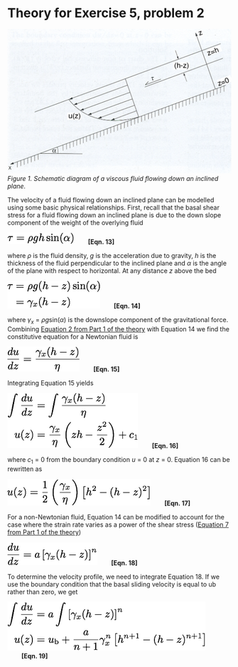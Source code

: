 # Theory for Exercise 5, problem 2
![Flow down an incline](../Images/inclined_plane_relabeled.png)<br/>
*Figure 1. Schematic diagram of a viscous fluid flowing down an inclined plane.*

The velocity of a fluid flowing down an inclined plane can be modelled using some basic physical relationships. First, recall that the basal shear stress for a fluid flowing down an inclined plane is due to the down slope component of the weight of the overlying fluid

![Equation 13](../Images/Equation13.png)&nbsp;&nbsp;&nbsp;&nbsp;&nbsp;&nbsp;&nbsp;&nbsp;**[Eqn. 13]**

where *ρ* is the fluid density, *g* is the acceleration due to gravity, *h* is the thickness of the fluid perpendicular to the inclined plane and *α* is the angle of the plane with respect to horizontal. At any distance *z* above the bed

![Equation 14](../Images/Equation14.png)&nbsp;&nbsp;&nbsp;&nbsp;&nbsp;&nbsp;&nbsp;&nbsp;**[Eqn. 14]**

where *γ*<sub>*x*</sub> = *ρg*sin(*α*) is the downslope component of the gravitational force. Combining [Equation 2 from Part 1 of the theory](Exercise-12-theory-1.md) with Equation 14 we find the constitutive equation for a Newtonian fluid is

![Equation 15](../Images/Equation15.png)&nbsp;&nbsp;&nbsp;&nbsp;&nbsp;&nbsp;&nbsp;&nbsp;**[Eqn. 15]**

Integrating Equation 15 yields

![Equation 16](../Images/Equation16.png)&nbsp;&nbsp;&nbsp;&nbsp;&nbsp;&nbsp;&nbsp;&nbsp;**[Eqn. 16]**

where *c*<sub>1</sub> = 0 from the boundary condition *u* = 0 at *z* = 0. Equation 16 can be rewritten as

![Equation 17](../Images/Equation17.png)&nbsp;&nbsp;&nbsp;&nbsp;&nbsp;&nbsp;&nbsp;&nbsp;**[Eqn. 17]**

For a non-Newtonian fluid, Equation 14 can be modified to account for the case where the strain rate varies as a power of the shear stress ([Equation 7 from Part 1 of the theory](Exercise-12-theory-1.md))

![Equation 18](../Images/Equation18.png)&nbsp;&nbsp;&nbsp;&nbsp;&nbsp;&nbsp;&nbsp;&nbsp;**[Eqn. 18]**

To determine the velocity profile, we need to integrate Equation 18. If we use the boundary condition that the basal sliding velocity is equal to ub rather than zero, we get

![Equation 19](../Images/Equation19.png)&nbsp;&nbsp;&nbsp;&nbsp;&nbsp;&nbsp;&nbsp;&nbsp;**[Eqn. 19]**
